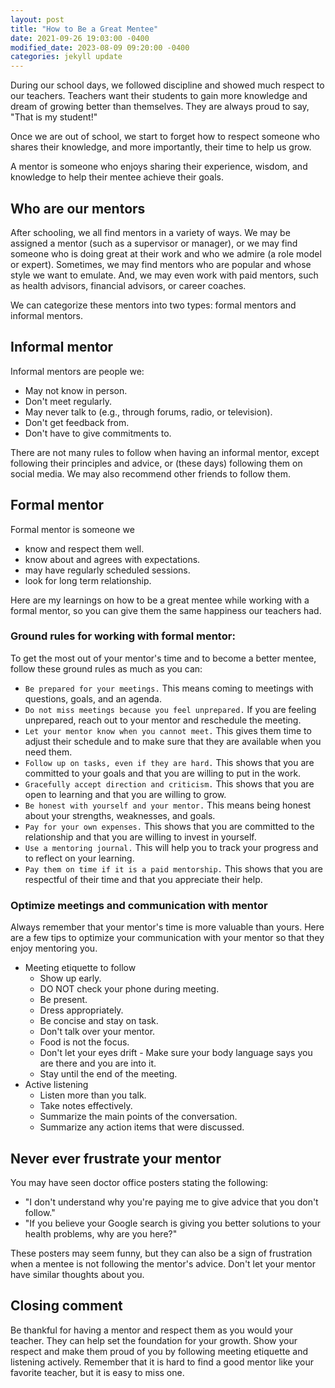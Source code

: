 ```yaml
---
layout: post
title: "How to Be a Great Mentee"
date: 2021-09-26 19:03:00 -0400
modified_date: 2023-08-09 09:20:00 -0400
categories: jekyll update
---
```


During our school days, we followed discipline and showed much respect to our teachers. Teachers want their students to gain more knowledge and dream of growing better than themselves. They are always proud to say, "That is my student!"

Once we are out of school, we start to forget how to respect someone who shares their knowledge, and more importantly, their time to help us grow.

A mentor is someone who enjoys sharing their experience, wisdom, and knowledge to help their mentee achieve their goals.

## Who are our mentors

After schooling, we all find mentors in a variety of ways. We may be assigned a mentor (such as a supervisor or manager), or we may find someone who is doing great at their work and who we admire (a role model or expert). Sometimes, we may find mentors who are popular and whose style we want to emulate. And, we may even work with paid mentors, such as health advisors, financial advisors, or career coaches.

We can categorize these mentors into two types: formal mentors and informal mentors.

## Informal mentor

Informal mentors are people we:

- May not know in person.
- Don't meet regularly.
- May never talk to (e.g., through forums, radio, or television).
- Don't get feedback from.
- Don't have to give commitments to.

There are not many rules to follow when having an informal mentor, except following their principles and advice, or (these days) following them on social media. We may also recommend other friends to follow them.

## Formal mentor

Formal mentor is someone we

- know and respect them well.
- know about and agrees with expectations.
- may have regularly scheduled sessions.
- look for long term relationship.

Here are my learnings on how to be a great mentee while working with a formal mentor, so you can give them the same happiness our teachers had.

### Ground rules for working with formal mentor:

To get the most out of your mentor's time and to become a better mentee, follow these ground rules as much as you can:

- `Be prepared for your meetings.` This means coming to meetings with questions, goals, and an agenda.
- `Do not miss meetings because you feel unprepared.` If you are feeling unprepared, reach out to your mentor and reschedule the meeting.
- `Let your mentor know when you cannot meet.` This gives them time to adjust their schedule and to make sure that they are available when you need them.
- `Follow up on tasks, even if they are hard.` This shows that you are committed to your goals and that you are willing to put in the work.
- `Gracefully accept direction and criticism.` This shows that you are open to learning and that you are willing to grow.
- `Be honest with yourself and your mentor.` This means being honest about your strengths, weaknesses, and goals.
- `Pay for your own expenses.` This shows that you are committed to the relationship and that you are willing to invest in yourself.
- `Use a mentoring journal.` This will help you to track your progress and to reflect on your learning.
- `Pay them on time if it is a paid mentorship.` This shows that you are respectful of their time and that you appreciate their help.

### Optimize meetings and communication with mentor

Always remember that your mentor's time is more valuable than yours. Here are a few tips to optimize your communication with your mentor so that they enjoy mentoring you.

- Meeting etiquette to follow
  - Show up early.
  - DO NOT check your phone during meeting.
  - Be present.
  - Dress appropriately.
  - Be concise and stay on task.
  - Don't talk over your mentor.
  - Food is not the focus.
  - Don't let your eyes drift - Make sure your body language says you are there and you are into it.
  - Stay until the end of the meeting.
- Active listening
  - Listen more than you talk.
  - Take notes effectively.
  - Summarize the main points of the conversation.
  - Summarize any action items that were discussed.

## Never ever frustrate your mentor

You may have seen doctor office posters stating the following:

- "I don't understand why you're paying me to give advice that you don't follow."
- "If you believe your Google search is giving you better solutions to your health problems, why are you here?"

These posters may seem funny, but they can also be a sign of frustration when a mentee is not following the mentor's advice. Don't let your mentor have similar thoughts about you.

## Closing comment

Be thankful for having a mentor and respect them as you would your teacher. They can help set the foundation for your growth. Show your respect and make them proud of you by following meeting etiquette and listening actively. Remember that it is hard to find a good mentor like your favorite teacher, but it is easy to miss one.
